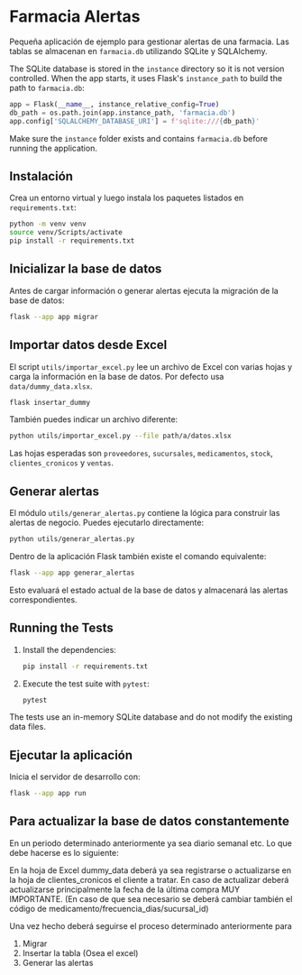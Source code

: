# Farmacia Alertas

Pequeña aplicación de ejemplo para gestionar alertas de una farmacia. Las tablas se almacenan en `farmacia.db` utilizando SQLite y SQLAlchemy.

The SQLite database is stored in the `instance` directory so it is not
version controlled. When the app starts, it uses Flask's `instance_path`
to build the path to `farmacia.db`:

```python
app = Flask(__name__, instance_relative_config=True)
db_path = os.path.join(app.instance_path, 'farmacia.db')
app.config['SQLALCHEMY_DATABASE_URI'] = f'sqlite:///{db_path}'
```

Make sure the `instance` folder exists and contains `farmacia.db` before
running the application.

## Instalación

Crea un entorno virtual y luego instala los paquetes listados en
`requirements.txt`:

```bash
python -m venv venv
source venv/Scripts/activate
pip install -r requirements.txt
```

## Inicializar la base de datos

Antes de cargar información o generar alertas ejecuta la migración de la base de datos:

```bash
flask --app app migrar
```

## Importar datos desde Excel

El script `utils/importar_excel.py` lee un archivo de Excel con varias hojas y carga la información en la base de datos. Por defecto usa `data/dummy_data.xlsx`.

```bash
flask insertar_dummy
```

También puedes indicar un archivo diferente:

```bash
python utils/importar_excel.py --file path/a/datos.xlsx
```

Las hojas esperadas son `proveedores`, `sucursales`, `medicamentos`, `stock`, `clientes_cronicos` y `ventas`.

## Generar alertas

El módulo `utils/generar_alertas.py` contiene la lógica para construir las alertas de negocio. Puedes ejecutarlo directamente:

```bash
python utils/generar_alertas.py
```

Dentro de la aplicación Flask también existe el comando equivalente:

```bash
flask --app app generar_alertas
```

Esto evaluará el estado actual de la base de datos y almacenará las alertas correspondientes.

## Running the Tests

1. Install the dependencies:
   ```bash
   pip install -r requirements.txt
   ```

2. Execute the test suite with `pytest`:
   ```bash
   pytest
   ```

The tests use an in-memory SQLite database and do not modify the existing data files.


## Ejecutar la aplicación

Inicia el servidor de desarrollo con:

```bash
flask --app app run
```

## Para actualizar la base de datos constantemente

En un periodo determinado anteriormente ya sea diario semanal etc. Lo que debe hacerse es lo siguiente:

En la hoja de Excel dummy_data deberá ya sea registrarse o actualizarse en la hoja de clientes_cronicos el cliente a tratar. 
En caso de actualizar deberá actualizarse principalmente la fecha de la última compra MUY IMPORTANTE. (En caso de que sea necesario se deberá cambiar también el código de medicamento/frecuencia_dias/sucursal_id)

Una vez hecho deberá seguirse el proceso determinado anteriormente para 

1. Migrar
2. Insertar la tabla (Osea el excel)
3. Generar las alertas